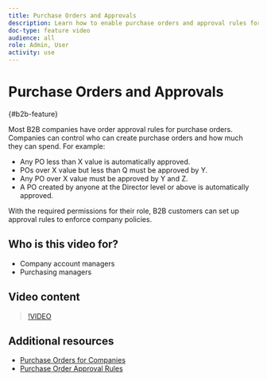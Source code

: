 ```yaml
---
title: Purchase Orders and Approvals
description: Learn how to enable purchase orders and approval rules for your B2B company accounts.
doc-type: feature video
audience: all
role: Admin, User
activity: use
---
```

# Purchase Orders and Approvals

{#b2b-feature}

Most B2B companies have order approval rules for purchase orders. Companies can control who can create purchase orders and how much they can spend. For example:

- Any PO less than X value is automatically approved.
- POs over X value but less than Q must be approved by Y.
- Any PO over X value must be approved by Y and Z.
- A PO created by anyone at the Director level or above is automatically approved.

With the required permissions for their role, B2B customers can set up approval rules to enforce company policies.

## Who is this video for?

- Company account managers
- Purchasing managers

## Video content

>[!VIDEO](https://video.tv.adobe.com/v/344450?quality=12&learn=on)

## Additional resources

- [Purchase Orders for Companies](https://experienceleague.adobe.com/docs/commerce-admin/b2b/purchase-orders/purchase-order-flow.html)
- [Purchase Order Approval Rules](https://experienceleague.adobe.com/docs/commerce-admin/b2b/purchase-orders/account-dashboard-approval-rules.html)
